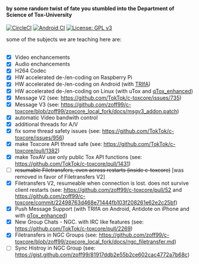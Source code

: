 #### by some random twist of fate you stumbled into the Department of Science of Tox-University

[![CircleCI](https://circleci.com/gh/zoff99/c-toxcore/tree/zoff99%2Fzoxcore_local_fork.png?style=badge)](https://circleci.com/gh/zoff99/c-toxcore/tree/zoff99%2Fzoxcore_local_fork)
[![Android CI](https://github.com/zoff99/c-toxcore/workflows/github_build/badge.svg)](https://github.com/zoff99/c-toxcore/actions?query=workflow%3A%22github_build%22)
[![License: GPL v3](https://img.shields.io/badge/License-GPL%20v3-blue.svg)](https://www.gnu.org/licenses/gpl-3.0.en.html)

some of the subjects we are teaching here are:<br><br>

- [x] Video enchancements
- [x] Audio enchancements
- [x] H264 Codec
- [x] HW accelerated de-/en-coding on Raspberry Pi
- [x] HW accelerated de-/en-coding on Android (with [TRIfA](https://github.com/zoff99/ToxAndroidRefImpl))
- [x] HW accelerated de-/en-coding on Linux (with uTox and [qTox_enhanced](https://github.com/Zoxcore/qTox_enhanced))
- [x] Message V2 (see: https://github.com/TokTok/c-toxcore/issues/735)
- [x] Message V3 (see: https://github.com/zoff99/c-toxcore/blob/zoff99/zoxcore_local_fork/docs/msgv3_addon.patch)
- [x] automatic Video bandwith control
- [x] additional threads for A/V
- [x] fix some thread safety issues (see: https://github.com/TokTok/c-toxcore/issues/956)
- [x] make Toxcore API thread safe (see: https://github.com/TokTok/c-toxcore/pull/1382)
- [x] make ToxAV use only public Tox API functions (see: https://github.com/TokTok/c-toxcore/pull/1431)
- [ ] ~~resumable Filetransfers, even across restarts (inside c-toxcore)~~ [was removed in favor of Filetransfers V2]
- [x] Filetransfers V2, resumeable when connection is lost. does not survive client restarts (see: https://github.com/zoff99/c-toxcore/pull/52 and https://github.com/zoff99/c-toxcore/commit/22498763d468e71444fb103f208261e62e2c25bf)
- [x] Push Message Support (with TRIfA on Android, Antidote on iPhone and with [qTox_enhanced](https://github.com/Zoxcore/qTox_enhanced))
- [x] New Group Chats - NGC. with IRC like features (see: https://github.com/TokTok/c-toxcore/pull/2269)
- [x] Filetransfers in NGC Groups (see: https://github.com/zoff99/c-toxcore/blob/zoff99/zoxcore_local_fork/docs/ngc_filetransfer.md)
- [ ] Sync Histroy in NGC Group (see: https://gist.github.com/zoff99/81917ddb2e55b2ce602cac4772a7b68c)
